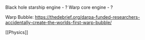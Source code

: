 Black hole starship engine - ?
Warp core engine - ?

Warp Bubble: https://thedebrief.org/darpa-funded-researchers-accidentally-create-the-worlds-first-warp-bubble/

[[Physics]]